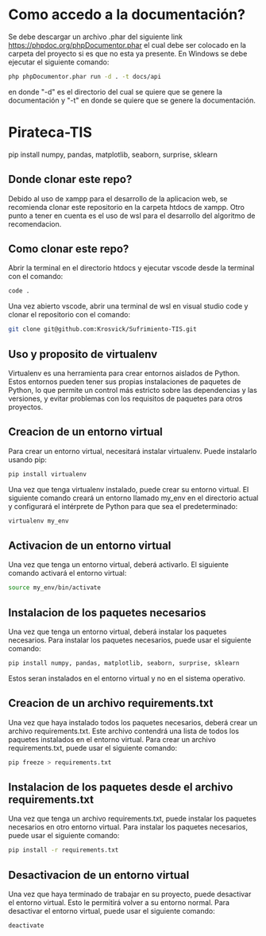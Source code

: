 # Como accedo a la documentación?

Se debe descargar un archivo .phar del siguiente link https://phpdoc.org/phpDocumentor.phar el cual debe ser colocado en la carpeta del proyecto si es que no esta ya presente. En Windows se debe ejecutar el siguiente comando:
```bash
php phpDocumentor.phar run -d . -t docs/api 
``` 
en donde "-d" es el directorio del cual se quiere que se genere la documentación y "-t" en donde se quiere que se genere la documentación.

# Pirateca-TIS

pip install numpy, pandas, matplotlib, seaborn, surprise, sklearn

## Donde clonar este repo?
Debido al uso de xampp para el desarrollo de la aplicacion web, se recomienda clonar este repositorio en la carpeta htdocs de xampp. Otro punto a tener en cuenta es el uso de wsl para el desarrollo del algoritmo de recomendacion.

## Como clonar este repo?
Abrir la terminal en el directorio htdocs y ejecutar vscode desde la terminal con el comando:
```bash
code .
```
Una vez abierto vscode, abrir una terminal de wsl en visual studio code y clonar el repositorio con el comando:
```bash
git clone git@github.com:Krosvick/Sufrimiento-TIS.git
```


## Uso y proposito de virtualenv
Virtualenv es una herramienta para crear entornos aislados de Python. Estos entornos pueden tener sus propias instalaciones de paquetes de Python, lo que permite un control más estricto sobre las dependencias y las versiones, y evitar problemas con los requisitos de paquetes para otros proyectos.

## Creacion de un entorno virtual
Para crear un entorno virtual, necesitará instalar virtualenv. Puede instalarlo usando pip:

```bash
pip install virtualenv
```
Una vez que tenga virtualenv instalado, puede crear su entorno virtual. El siguiente comando creará un entorno llamado my_env en el directorio actual y configurará el intérprete de Python para que sea el predeterminado:

```bash
virtualenv my_env
```

## Activacion de un entorno virtual
Una vez que tenga un entorno virtual, deberá activarlo. El siguiente comando activará el entorno virtual:

```bash
source my_env/bin/activate
```

## Instalacion de los paquetes necesarios
Una vez que tenga un entorno virtual, deberá instalar los paquetes necesarios. Para instalar los paquetes necesarios, puede usar el siguiente comando:

```bash
pip install numpy, pandas, matplotlib, seaborn, surprise, sklearn
```

Estos seran instalados en el entorno virtual y no en el sistema operativo.

## Creacion de un archivo requirements.txt
Una vez que haya instalado todos los paquetes necesarios, deberá crear un archivo requirements.txt. Este archivo contendrá una lista de todos los paquetes instalados en el entorno virtual. Para crear un archivo requirements.txt, puede usar el siguiente comando:

```bash
pip freeze > requirements.txt
```
## Instalacion de los paquetes desde el archivo requirements.txt
Una vez que tenga un archivo requirements.txt, puede instalar los paquetes necesarios en otro entorno virtual. Para instalar los paquetes necesarios, puede usar el siguiente comando:

```bash
pip install -r requirements.txt
```

## Desactivacion de un entorno virtual
Una vez que haya terminado de trabajar en su proyecto, puede desactivar el entorno virtual. Esto le permitirá volver a su entorno normal. Para desactivar el entorno virtual, puede usar el siguiente comando:

```bash
deactivate
```

